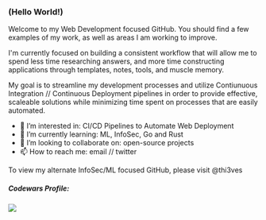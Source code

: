 ### (Hello World!)

Welcome to my Web Development focused GitHub.  You should find a few examples of my work, as well as areas I am working to improve.

I'm currently focused on building a consistent workflow that will allow me to spend less time researching answers, and more time constructing applications through templates, notes, tools, and muscle memory.

My goal is to streamline my development processes and utilize Contiunuous Integration // Continuous Deployment pipelines in order to provide effective, scaleable solutions while minimizing time spent on processes that are easily automated.

- 👀 I’m interested in: CI/CD Pipelines to Automate Web Deployment
- 🌱 I’m currently learning: ML, InfoSec, Go and Rust
- 💞️ I’m looking to collaborate on: open-source projects
- 📫 How to reach me: email // twitter

To view my alternate InfoSec/ML focused GitHub, please visit @thi3ves

##### Codewars Profile:
<img src="https://www.codewars.com/users/msonke/badges/large">

<!---
msonke/msonke is a ✨ special ✨ repository because its `README.md` (this file) appears on your GitHub profile.
You can click the Preview link to take a look at your changes.
--->
